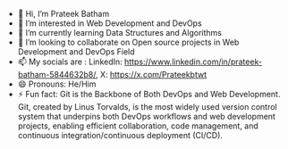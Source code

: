 - 👋 Hi, I’m Prateek Batham
- 👀 I’m interested in Web Development and DevOps
- 🌱 I’m currently learning Data Structures and Algorithms
- 💞️ I’m looking to collaborate on Open source projects in Web Development and DevOps Field
- 📫 My socials are : LinkedIn: https://www.linkedin.com/in/prateek-batham-5844632b8/, X: https://x.com/Prateekbtwt
- 😄 Pronouns: He/Him
- ⚡ Fun fact: Git is the Backbone of Both DevOps and Web Development.
Git, created by Linus Torvalds, is the most widely used version control system that underpins both DevOps workflows and web development projects, enabling efficient collaboration, code management, and continuous integration/continuous deployment (CI/CD).






<!---
PrateekBatham2004/PrateekBatham2004 is a ✨ special ✨ repository because its `README.md` (this file) appears on your GitHub profile.
You can click the Preview link to take a look at your changes.
--->
